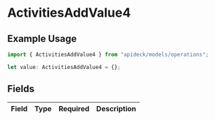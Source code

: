 # ActivitiesAddValue4

## Example Usage

```typescript
import { ActivitiesAddValue4 } from "apideck/models/operations";

let value: ActivitiesAddValue4 = {};
```

## Fields

| Field       | Type        | Required    | Description |
| ----------- | ----------- | ----------- | ----------- |